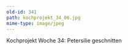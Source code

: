```yaml
---
old-id: 341
path: kochprojekt_34_06.jpg
mime-type: image/jpeg
---
```

Kochprojekt Woche 34:
Petersilie geschnitten
